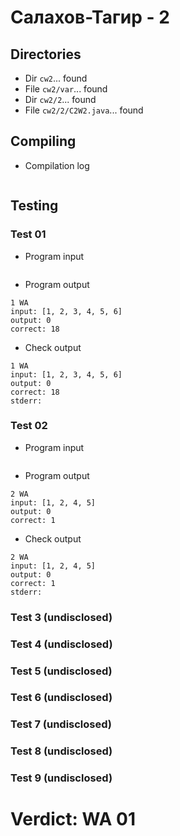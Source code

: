 # Салахов-Тагир - 2
## Directories
- Dir `cw2`... found
- File `cw2/var`... found
- Dir `cw2/2`... found
- File `cw2/2/C2W2.java`... found
## Compiling
- Compilation log
```

```
## Testing
### Test 01
- Program input
```

```
- Program output
```
1 WA
input: [1, 2, 3, 4, 5, 6]
output: 0
correct: 18

```
- Check output
```
1 WA
input: [1, 2, 3, 4, 5, 6]
output: 0
correct: 18
stderr:

```
### Test 02
- Program input
```

```
- Program output
```
2 WA
input: [1, 2, 4, 5]
output: 0
correct: 1

```
- Check output
```
2 WA
input: [1, 2, 4, 5]
output: 0
correct: 1
stderr:

```
### Test 3 (undisclosed)
### Test 4 (undisclosed)
### Test 5 (undisclosed)
### Test 6 (undisclosed)
### Test 7 (undisclosed)
### Test 8 (undisclosed)
### Test 9 (undisclosed)
# Verdict: WA 01
